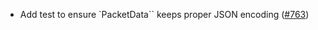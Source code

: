 - Add test to ensure `PacketData`` keeps proper JSON encoding
  ([#763](https://github.com/cosmos/ibc-rs/issues/763))
